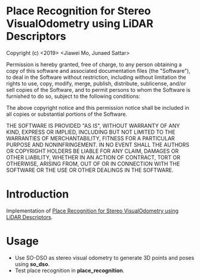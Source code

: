 # Place Recognition for Stereo VisualOdometry using LiDAR Descriptors
Copyright (c) <2019> <Jiawei Mo, Junaed Sattar>

Permission is hereby granted, free of charge, to any person obtaining a copy of this software and associated documentation files (the "Software"), to deal in the Software without restriction, including without limitation the rights to use, copy, modify, merge, publish, distribute, sublicense, and/or sell copies of the Software, and to permit persons to whom the Software is furnished to do so, subject to the following conditions:

The above copyright notice and this permission notice shall be included in all copies or substantial portions of the Software.

THE SOFTWARE IS PROVIDED "AS IS", WITHOUT WARRANTY OF ANY KIND, EXPRESS OR IMPLIED, INCLUDING BUT NOT LIMITED TO THE WARRANTIES OF MERCHANTABILITY, FITNESS FOR A PARTICULAR PURPOSE AND NONINFRINGEMENT. IN NO EVENT SHALL THE AUTHORS OR COPYRIGHT HOLDERS BE LIABLE FOR ANY CLAIM, DAMAGES OR OTHER LIABILITY, WHETHER IN AN ACTION OF CONTRACT, TORT OR OTHERWISE, ARISING FROM, OUT OF OR IN CONNECTION WITH THE SOFTWARE OR THE USE OR OTHER DEALINGS IN THE SOFTWARE.

# Introduction
Implementation of [Place Recognition for Stereo VisualOdometry using LiDAR Descriptors](https://arxiv.org/abs/1909.07267).

# Usage
- Use SO-DSO as stereo visual odometry to generate 3D points and poses using **so_dso**.
- Test place recognition in **place_recognition**.